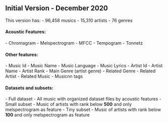<h2>Initial Version - December 2020</h2>
This version has:
- 96,458 musics 
- 15,310 artists 
- 76 genres

<h4>Acoustic Features:</h4>
- Chromagram
- Melspectrogram
- MFCC
- Tempogram
- Tonnetz

<h4>Other features:</h4>
- Music Id
- Music Name
- Music Language
- Music Lyrics
- Artist Id
- Artist Name
- Artist Rank
- Main Genre (artist genre)
- Related Genre
- Related Artist
- Related Music
- Musicnn tags

<h4>Datasets and subsets:</h4>
- Full dataset - All music with organized dataset files by acoustic features
- Small subset - Music of artists with rank below <strong>500</strong> and only melspectrogram as feature
- Tiny subset - Music of artists with rank below <strong>100</strong> and only melspectrogram as feature  